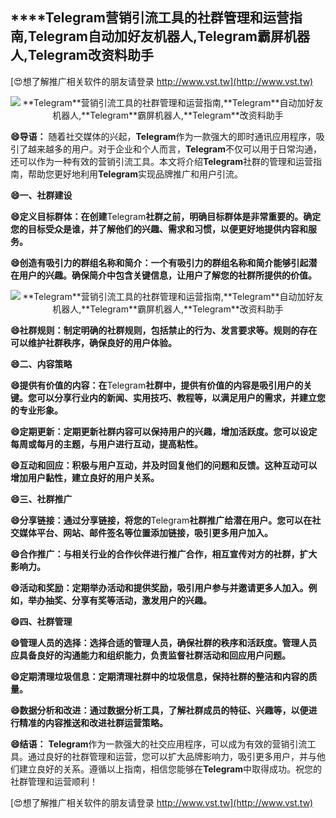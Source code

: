 ## ****Telegram**营销引流工具的社群管理和运营指南,**Telegram**自动加好友机器人,**Telegram**霸屏机器人,**Telegram**改资料助手**

[😍想了解推广相关软件的朋友请登录 http://www.vst.tw](http://www.vst.tw)

 <center><img src="https://vst.tw/MP4/tuiguang/png/8.png" alt="**Telegram**营销引流工具的社群管理和运营指南,**Telegram**自动加好友机器人,**Telegram**霸屏机器人,**Telegram**改资料助手"></center>

**😄导语：**
随着社交媒体的兴起，**Telegram**作为一款强大的即时通讯应用程序，吸引了越来越多的用户。对于企业和个人而言，**Telegram**不仅可以用于日常沟通，还可以作为一种有效的营销引流工具。本文将介绍**Telegram**社群的管理和运营指南，帮助您更好地利用**Telegram**实现品牌推广和用户引流。

**😄一、社群建设**

**😄定义目标群体：在创建**Telegram**社群之前，明确目标群体是非常重要的。确定您的目标受众是谁，并了解他们的兴趣、需求和习惯，以便更好地提供内容和服务。**

**😄创造有吸引力的群组名称和简介：一个有吸引力的群组名称和简介能够引起潜在用户的兴趣。确保简介中包含关键信息，让用户了解您的社群所提供的价值。**

 <center><img src="https://vst.tw/MP4/tuiguang/png/4.png" alt="**Telegram**营销引流工具的社群管理和运营指南,**Telegram**自动加好友机器人,**Telegram**霸屏机器人,**Telegram**改资料助手"></center>

**😄社群规则：制定明确的社群规则，包括禁止的行为、发言要求等。规则的存在可以维护社群秩序，确保良好的用户体验。**

**😄二、内容策略**

**😄提供有价值的内容：在**Telegram**社群中，提供有价值的内容是吸引用户的关键。您可以分享行业内的新闻、实用技巧、教程等，以满足用户的需求，并建立您的专业形象。**

**😄定期更新：定期更新社群内容可以保持用户的兴趣，增加活跃度。您可以设定每周或每月的主题，与用户进行互动，提高粘性。**

**😄互动和回应：积极与用户互动，并及时回复他们的问题和反馈。这种互动可以增加用户黏性，建立良好的用户关系。**

**😄三、社群推广**

**😄分享链接：通过分享链接，将您的**Telegram**社群推广给潜在用户。您可以在社交媒体平台、网站、邮件签名等位置添加链接，吸引更多用户加入。**

**😄合作推广：与相关行业的合作伙伴进行推广合作，相互宣传对方的社群，扩大影响力。**

**😄活动和奖励：定期举办活动和提供奖励，吸引用户参与并邀请更多人加入。例如，举办抽奖、分享有奖等活动，激发用户的兴趣。**

**😄四、社群管理**

**😄管理人员的选择：选择合适的管理人员，确保社群的秩序和活跃度。管理人员应具备良好的沟通能力和组织能力，负责监督社群活动和回应用户问题。**

**😄定期清理垃圾信息：定期清理社群中的垃圾信息，保持社群的整洁和内容的质量。**

**😄数据分析和改进：通过数据分析工具，了解社群成员的特征、兴趣等，以便进行精准的内容推送和改进社群运营策略。**

**😄结语：**
**Telegram**作为一款强大的社交应用程序，可以成为有效的营销引流工具。通过良好的社群管理和运营，您可以扩大品牌影响力，吸引更多用户，并与他们建立良好的关系。遵循以上指南，相信您能够在**Telegram**中取得成功。祝您的社群管理和运营顺利！

[😍想了解推广相关软件的朋友请登录 http://www.vst.tw](http://www.vst.tw)



